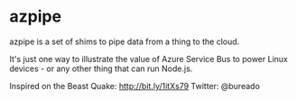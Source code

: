 azpipe
======

azpipe is a set of shims to pipe data from a thing to the cloud.

It's just one way to illustrate the value of Azure Service Bus to power Linux
devices - or any other thing that can run Node.js.

Inspired on the Beast Quake: http://bit.ly/1itXs79
Twitter: @bureado
